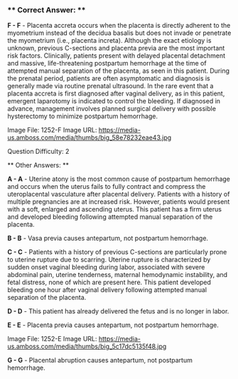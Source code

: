 ### ** Correct Answer: **

**F - F** - Placenta accreta occurs when the placenta is directly adherent to the myometrium instead of the decidua basalis but does not invade or penetrate the myometrium (i.e., placenta increta). Although the exact etiology is unknown, previous C-sections and placenta previa are the most important risk factors. Clinically, patients present with delayed placental detachment and massive, life-threatening postpartum hemorrhage at the time of attempted manual separation of the placenta, as seen in this patient. During the prenatal period, patients are often asymptomatic and diagnosis is generally made via routine prenatal ultrasound. In the rare event that a placenta accreta is first diagnosed after vaginal delivery, as in this patient, emergent laparotomy is indicated to control the bleeding. If diagnosed in advance, management involves planned surgical delivery with possible hysterectomy to minimize postpartum hemorrhage.

Image File: 1252-F
Image URL: https://media-us.amboss.com/media/thumbs/big_58e78232eae43.jpg

Question Difficulty: 2

** Other Answers: **

**A - A** - Uterine atony is the most common cause of postpartum hemorrhage and occurs when the uterus fails to fully contract and compress the uteroplacental vasculature after placental delivery. Patients with a history of multiple pregnancies are at increased risk. However, patients would present with a soft, enlarged and ascending uterus. This patient has a firm uterus and developed bleeding following attempted manual separation of the placenta.

**B - B** - Vasa previa causes antepartum, not postpartum hemorrhage.

**C - C** - Patients with a history of previous C-sections are particularly prone to uterine rupture due to scarring. Uterine rupture is characterized by sudden onset vaginal bleeding during labor, associated with severe abdominal pain, uterine tenderness, maternal hemodynamic instability, and fetal distress, none of which are present here. This patient developed bleeding one hour after vaginal delivery following attempted manual separation of the placenta.

**D - D** - This patient has already delivered the fetus and is no longer in labor.

**E - E** - Placenta previa causes antepartum, not postpartum hemorrhage.

Image File: 1252-E
Image URL: https://media-us.amboss.com/media/thumbs/big_5c17dc5135f48.jpg

**G - G** - Placental abruption causes antepartum, not postpartum hemorrhage.

